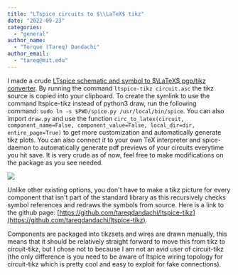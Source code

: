 ```yaml
---
title: "LTspice circuits to $\\LaTeX$ tikz"
date: "2022-09-23"
categories: 
  - "general"
author_name: 
  - "Torque (Tareq) Dandachi"
author_email: 
  - "tareq@mit.edu"
---
```


I made a crude [LTspice schematic and symbol to $\LaTeX$ pgp/tikz converter](https://github.com/tareqdandachi/ltspice-tikz). By running the command `ltspice-tikz circuit.asc` the tikz source is copied into your clipboard. To create the symlink to use the command ltspice-tikz instead of python3 draw, run the following command: `sudo ln -s $PWD/spice.py /usr/local/bin/spice`. You can also import `draw.py` and use the function `circ_to_latex(circuit, component_name=False, component_value=False, local_dir=dir, entire_page=True)` to get more customization and automatically generate tikz plots. You can also connect it to your own TeX interpreter and spice-daemon to automatically generate pdf previews of your circuits everytime you hit save. It is very crude as of now, feel free to make modifications on the package as you see needed.

![](images/Screen-Shot-2022-09-23-at-2.46.44-PM.png)

Unlike other existing options, you don't have to make a tikz picture for every component that isn't part of the standard library as this recursively checks symbol references and redraws the symbols from source. Here is a link to the github page: [https://github.com/tareqdandachi/ltspice-tikz](https://github.com/tareqdandachi/ltspice-tikz).

Components are packaged into tikzsets and wires are drawn manually, this means that it should be relatively straight forward to move this from tikz to circuit-tikz, but I chose not to because I am not an avid user of circuit-tikz (the only difference is you need to be aware of ltspice wiring topology for circuit-tikz which is pretty cool and easy to exploit for fake connections).
